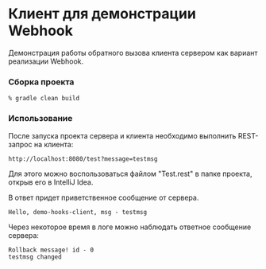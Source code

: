 # Клиент для демонстрации Webhook
Демонстрация работы обратного вызова клиента сервером как вариант реализации Webhook.

### Сборка проекта
```
% gradle clean build
```

### Использование
После запуска проекта сервера и клиента необходимо выполнить REST-запрос на клиента:
```http request
http://localhost:8080/test?message=testmsg
```
Для этого можно воспользоваться файлом "Test.rest" в папке проекта, открыв его в IntelliJ Idea.

В ответ придет приветственное сообщение от сервера.
```
Hello, demo-hooks-client, msg - testmsg
```
Через некоторое время в логе можно наблюдать ответное сообщение сервера:
```
Rollback message! id - 0
testmsg changed
```
